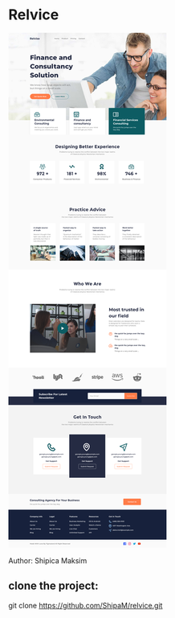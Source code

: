 <h1>Relvice</h1>

<p>
	<img src="img/home.jpg" alt="Relvice">
</p>

<p>
	Author: Shipica Maksim
</p>

## clone the project:

git clone https://github.com/ShipaM/relvice.git




